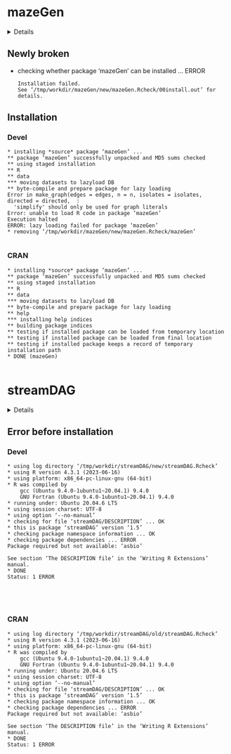 # mazeGen

<details>

* Version: 0.1.3
* GitHub: NA
* Source code: https://github.com/cran/mazeGen
* Date/Publication: 2017-12-04 17:34:53 UTC
* Number of recursive dependencies: 10

Run `revdepcheck::cloud_details(, "mazeGen")` for more info

</details>

## Newly broken

*   checking whether package ‘mazeGen’ can be installed ... ERROR
    ```
    Installation failed.
    See ‘/tmp/workdir/mazeGen/new/mazeGen.Rcheck/00install.out’ for details.
    ```

## Installation

### Devel

```
* installing *source* package ‘mazeGen’ ...
** package ‘mazeGen’ successfully unpacked and MD5 sums checked
** using staged installation
** R
** data
*** moving datasets to lazyload DB
** byte-compile and prepare package for lazy loading
Error in make_graph(edges = edges, n = n, isolates = isolates, directed = directed,  : 
  'simplify' should only be used for graph literals
Error: unable to load R code in package ‘mazeGen’
Execution halted
ERROR: lazy loading failed for package ‘mazeGen’
* removing ‘/tmp/workdir/mazeGen/new/mazeGen.Rcheck/mazeGen’


```
### CRAN

```
* installing *source* package ‘mazeGen’ ...
** package ‘mazeGen’ successfully unpacked and MD5 sums checked
** using staged installation
** R
** data
*** moving datasets to lazyload DB
** byte-compile and prepare package for lazy loading
** help
*** installing help indices
** building package indices
** testing if installed package can be loaded from temporary location
** testing if installed package can be loaded from final location
** testing if installed package keeps a record of temporary installation path
* DONE (mazeGen)


```
# streamDAG

<details>

* Version: 1.5
* GitHub: NA
* Source code: https://github.com/cran/streamDAG
* Date/Publication: 2023-10-06 18:50:02 UTC
* Number of recursive dependencies: 133

Run `revdepcheck::cloud_details(, "streamDAG")` for more info

</details>

## Error before installation

### Devel

```
* using log directory ‘/tmp/workdir/streamDAG/new/streamDAG.Rcheck’
* using R version 4.3.1 (2023-06-16)
* using platform: x86_64-pc-linux-gnu (64-bit)
* R was compiled by
    gcc (Ubuntu 9.4.0-1ubuntu1~20.04.1) 9.4.0
    GNU Fortran (Ubuntu 9.4.0-1ubuntu1~20.04.1) 9.4.0
* running under: Ubuntu 20.04.6 LTS
* using session charset: UTF-8
* using option ‘--no-manual’
* checking for file ‘streamDAG/DESCRIPTION’ ... OK
* this is package ‘streamDAG’ version ‘1.5’
* checking package namespace information ... OK
* checking package dependencies ... ERROR
Package required but not available: ‘asbio’

See section ‘The DESCRIPTION file’ in the ‘Writing R Extensions’
manual.
* DONE
Status: 1 ERROR





```
### CRAN

```
* using log directory ‘/tmp/workdir/streamDAG/old/streamDAG.Rcheck’
* using R version 4.3.1 (2023-06-16)
* using platform: x86_64-pc-linux-gnu (64-bit)
* R was compiled by
    gcc (Ubuntu 9.4.0-1ubuntu1~20.04.1) 9.4.0
    GNU Fortran (Ubuntu 9.4.0-1ubuntu1~20.04.1) 9.4.0
* running under: Ubuntu 20.04.6 LTS
* using session charset: UTF-8
* using option ‘--no-manual’
* checking for file ‘streamDAG/DESCRIPTION’ ... OK
* this is package ‘streamDAG’ version ‘1.5’
* checking package namespace information ... OK
* checking package dependencies ... ERROR
Package required but not available: ‘asbio’

See section ‘The DESCRIPTION file’ in the ‘Writing R Extensions’
manual.
* DONE
Status: 1 ERROR





```

